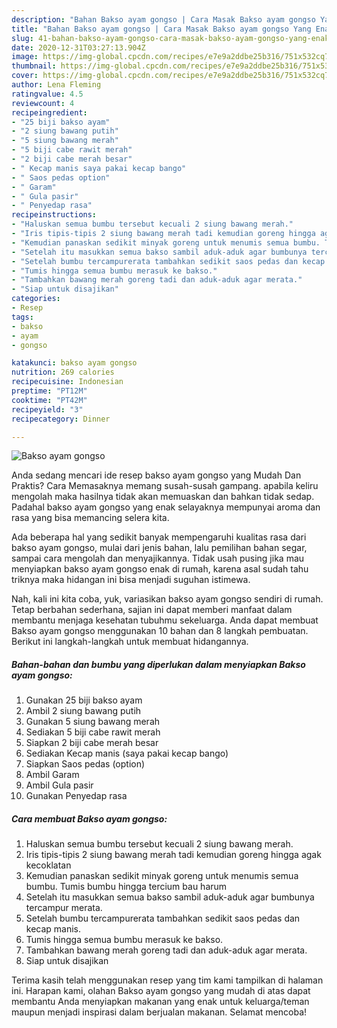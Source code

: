 ```yaml
---
description: "Bahan Bakso ayam gongso | Cara Masak Bakso ayam gongso Yang Enak Dan Lezat"
title: "Bahan Bakso ayam gongso | Cara Masak Bakso ayam gongso Yang Enak Dan Lezat"
slug: 41-bahan-bakso-ayam-gongso-cara-masak-bakso-ayam-gongso-yang-enak-dan-lezat
date: 2020-12-31T03:27:13.904Z
image: https://img-global.cpcdn.com/recipes/e7e9a2ddbe25b316/751x532cq70/bakso-ayam-gongso-foto-resep-utama.jpg
thumbnail: https://img-global.cpcdn.com/recipes/e7e9a2ddbe25b316/751x532cq70/bakso-ayam-gongso-foto-resep-utama.jpg
cover: https://img-global.cpcdn.com/recipes/e7e9a2ddbe25b316/751x532cq70/bakso-ayam-gongso-foto-resep-utama.jpg
author: Lena Fleming
ratingvalue: 4.5
reviewcount: 4
recipeingredient:
- "25 biji bakso ayam"
- "2 siung bawang putih"
- "5 siung bawang merah"
- "5 biji cabe rawit merah"
- "2 biji cabe merah besar"
- " Kecap manis saya pakai kecap bango"
- " Saos pedas option"
- " Garam"
- " Gula pasir"
- " Penyedap rasa"
recipeinstructions:
- "Haluskan semua bumbu tersebut kecuali 2 siung bawang merah."
- "Iris tipis-tipis 2 siung bawang merah tadi kemudian goreng hingga agak kecoklatan"
- "Kemudian panaskan sedikit minyak goreng untuk menumis semua bumbu. Tumis bumbu hingga tercium bau harum"
- "Setelah itu masukkan semua bakso sambil aduk-aduk agar bumbunya tercampur merata."
- "Setelah bumbu tercampurerata tambahkan sedikit saos pedas dan kecap manis."
- "Tumis hingga semua bumbu merasuk ke bakso."
- "Tambahkan bawang merah goreng tadi dan aduk-aduk agar merata."
- "Siap untuk disajikan"
categories:
- Resep
tags:
- bakso
- ayam
- gongso

katakunci: bakso ayam gongso 
nutrition: 269 calories
recipecuisine: Indonesian
preptime: "PT12M"
cooktime: "PT42M"
recipeyield: "3"
recipecategory: Dinner

---
```



![Bakso ayam gongso](https://img-global.cpcdn.com/recipes/e7e9a2ddbe25b316/751x532cq70/bakso-ayam-gongso-foto-resep-utama.jpg)

Anda sedang mencari ide resep bakso ayam gongso yang Mudah Dan Praktis? Cara Memasaknya memang susah-susah gampang. apabila keliru mengolah maka hasilnya tidak akan memuaskan dan bahkan tidak sedap. Padahal bakso ayam gongso yang enak selayaknya mempunyai aroma dan rasa yang bisa memancing selera kita.

Ada beberapa hal yang sedikit banyak mempengaruhi kualitas rasa dari bakso ayam gongso, mulai dari jenis bahan, lalu pemilihan bahan segar, sampai cara mengolah dan menyajikannya. Tidak usah pusing jika mau menyiapkan bakso ayam gongso enak di rumah, karena asal sudah tahu triknya maka hidangan ini bisa menjadi suguhan istimewa.




Nah, kali ini kita coba, yuk, variasikan bakso ayam gongso sendiri di rumah. Tetap berbahan sederhana, sajian ini dapat memberi manfaat dalam membantu menjaga kesehatan tubuhmu sekeluarga. Anda dapat membuat Bakso ayam gongso menggunakan 10 bahan dan 8 langkah pembuatan. Berikut ini langkah-langkah untuk membuat hidangannya.

<!--inarticleads1-->

##### Bahan-bahan dan bumbu yang diperlukan dalam menyiapkan Bakso ayam gongso:

1. Gunakan 25 biji bakso ayam
1. Ambil 2 siung bawang putih
1. Gunakan 5 siung bawang merah
1. Sediakan 5 biji cabe rawit merah
1. Siapkan 2 biji cabe merah besar
1. Sediakan  Kecap manis (saya pakai kecap bango)
1. Siapkan  Saos pedas (option)
1. Ambil  Garam
1. Ambil  Gula pasir
1. Gunakan  Penyedap rasa




<!--inarticleads2-->

##### Cara membuat Bakso ayam gongso:

1. Haluskan semua bumbu tersebut kecuali 2 siung bawang merah.
1. Iris tipis-tipis 2 siung bawang merah tadi kemudian goreng hingga agak kecoklatan
1. Kemudian panaskan sedikit minyak goreng untuk menumis semua bumbu. Tumis bumbu hingga tercium bau harum
1. Setelah itu masukkan semua bakso sambil aduk-aduk agar bumbunya tercampur merata.
1. Setelah bumbu tercampurerata tambahkan sedikit saos pedas dan kecap manis.
1. Tumis hingga semua bumbu merasuk ke bakso.
1. Tambahkan bawang merah goreng tadi dan aduk-aduk agar merata.
1. Siap untuk disajikan




Terima kasih telah menggunakan resep yang tim kami tampilkan di halaman ini. Harapan kami, olahan Bakso ayam gongso yang mudah di atas dapat membantu Anda menyiapkan makanan yang enak untuk keluarga/teman maupun menjadi inspirasi dalam berjualan makanan. Selamat mencoba!
